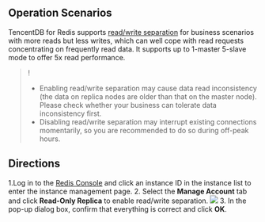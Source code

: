 ## Operation Scenarios
TencentDB for Redis supports [read/write separation](https://intl.cloud.tencent.com/document/product/239/33132) for business scenarios with more reads but less writes, which can well cope with read requests concentrating on frequently read data. It supports up to 1-master 5-slave mode to offer 5x read performance.
>!
>- Enabling read/write separation may cause data read inconsistency (the data on replica nodes are older than that on the master node). Please check whether your business can tolerate data inconsistency first.
>- Disabling read/write separation may interrupt existing connections momentarily, so you are recommended to do so during off-peak hours.

## Directions
1.Log in to the [Redis Console](https://console.cloud.tencent.com/redis) and click an instance ID in the instance list to enter the instance management page.
2. Select the **Manage Account** tab and click **Read-Only Replica** to enable read/write separation.
![](https://main.qcloudimg.com/raw/31acc5f160e4b4160f9b79a890990200.png)
3. In the pop-up dialog box, confirm that everything is correct and click **OK**.

